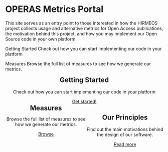 <style>

@media (min-width: 980px) {
    .md-nav, .md-sidebar  {
      display: none!important;
    }
  }
</style> 


# OPERAS Metrics Portal

This site serves as an entry point to those interested in how the HIRMEOS project collects usage and alternative metrics for Open Access publications, the motivation behind this project, and how you may implement our Open Source code in your own platform.

Getting Started
Check out how you can start implementing our code in your platform

Measures
Browse the full list of measures to see how we generate our metrics.

<div class="tile-1" style="text-align:center">
    <i class="fa-solid fa-book-open fa-4x" style="color:#64205d"></i>
    <h2 style="margin-top: 10px!important">Getting Started</h2>
        <p>Check out how you can start implementing our code in your platform</p>
    <a href="/metrics-docs/getting-started.en-GB/" class="initButtons">Get started!</a>
</div>
<section markdown="1" style="display: flex; text-align:center">
  <div class="tile">
    <i class="fa-solid fa-chart-line fa-4x" style="color:#64205d"></i>
    <h2 style="margin: 0%!important">Measures</h2>
    <p>Browse the full list of measures to see how we generate our metrics.</p>
    <a href="/measures/" class="initButtons">Browse</a>
  </div>
  <div class="tile">
    <i class="fa-sharp-duotone fa-solid fa-heart fa-4x" style="color:#64205d"></i>
    <h2>Our Principles</h2>
    <p>Find out the main motivations behind the design of our software.</p>
    <a href="/principles/" class="initButtons">Read more</a>
  </div>
</section>